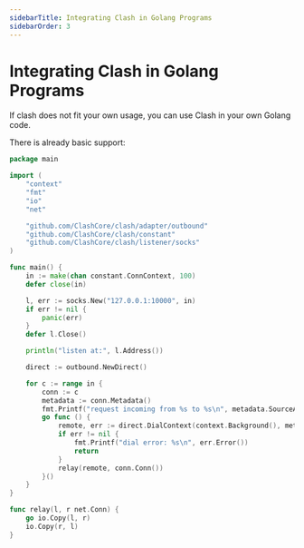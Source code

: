 ```yaml
---
sidebarTitle: Integrating Clash in Golang Programs
sidebarOrder: 3
---
```


# Integrating Clash in Golang Programs

If clash does not fit your own usage, you can use Clash in your own Golang code.

There is already basic support:

```go
package main

import (
	"context"
	"fmt"
	"io"
	"net"

	"github.com/ClashCore/clash/adapter/outbound"
	"github.com/ClashCore/clash/constant"
	"github.com/ClashCore/clash/listener/socks"
)

func main() {
	in := make(chan constant.ConnContext, 100)
	defer close(in)

	l, err := socks.New("127.0.0.1:10000", in)
	if err != nil {
		panic(err)
	}
	defer l.Close()

	println("listen at:", l.Address())

	direct := outbound.NewDirect()

	for c := range in {
		conn := c
		metadata := conn.Metadata()
		fmt.Printf("request incoming from %s to %s\n", metadata.SourceAddress(), metadata.RemoteAddress())
		go func () {
			remote, err := direct.DialContext(context.Background(), metadata)
			if err != nil {
				fmt.Printf("dial error: %s\n", err.Error())
				return
			}
			relay(remote, conn.Conn())
		}()
	}
}

func relay(l, r net.Conn) {
	go io.Copy(l, r)
	io.Copy(r, l)
}
```
